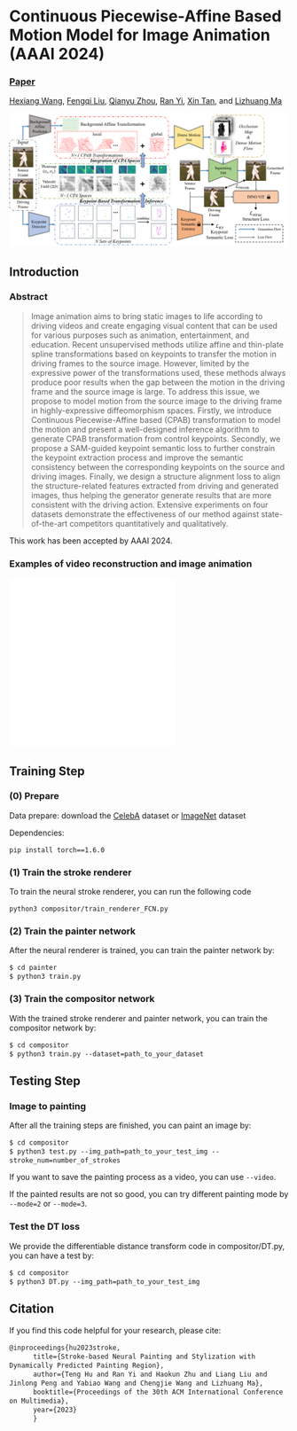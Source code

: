 # Continuous Piecewise-Affine Based Motion Model for Image Animation (AAAI 2024)

###  [Paper](https://doi.org/10.48550/arXiv.2401.09146 )
<!-- <br> -->
[Hexiang Wang](https://github.com/DevilPG), 
[Fengqi Liu](liufengqi@sjtu.edu.cn), 
[Qianyu Zhou](https://qianyuzqy.github.io/),
[Ran Yi](https://yiranran.github.io/), 
[Xin Tan](https://tanxincs.github.io/), 
 and [Lizhuang Ma](https://dmcv.sjtu.edu.cn/) 
<!-- <br> -->

![image](imgs/framework.png)

## Introduction

### Abstract
>Image animation aims to bring static images to life according to driving videos and create engaging visual content that can be used for various purposes such as animation, entertainment, and education. Recent unsupervised methods utilize affine and thin-plate spline transformations based on keypoints to transfer the motion in driving frames to the source image. However, limited by the expressive power of the transformations used, these methods always produce poor results when the gap between the motion in the driving frame and the source image is large. To address this issue, we propose to model motion from the source image to the driving frame in highly-expressive diffeomorphism spaces. Firstly, we introduce Continuous Piecewise-Affine based (CPAB) transformation to model the motion and present a well-designed inference algorithm to generate CPAB transformation from control keypoints. Secondly, we propose a SAM-guided keypoint semantic loss to further constrain the keypoint extraction process and improve the semantic consistency between the corresponding keypoints on the source and driving images. Finally, we design a structure alignment loss to align the structure-related features extracted from driving and generated images, thus helping the generator generate results
that are more consistent with the driving action. Extensive experiments on four datasets demonstrate the effectiveness of our method against state-of-the-art competitors quantitatively and qualitatively. 

This work has been accepted by AAAI 2024. 


### Examples of video reconstruction and image animation
![image](imgs/image_recon_comp.pdf)
![image](imgs/main_comp_new.pdf)


## Training Step

### (0) Prepare
Data prepare: download the [CelebA](http://mmlab.ie.cuhk.edu.hk/projects/CelebA.html) dataset or [ImageNet](https://image-net.org) dataset

Dependencies:
```
pip install torch==1.6.0
```

### (1) Train the stroke renderer


To train the neural stroke renderer, you can run the following code
```
python3 compositor/train_renderer_FCN.py
```

### (2) Train the painter network

After the neural renderer is trained, you can train the painter network by:
```
$ cd painter
$ python3 train.py
```

### (3) Train the compositor network

With the trained stroke renderer and painter network, you can train the compositor network by:
```
$ cd compositor
$ python3 train.py --dataset=path_to_your_dataset
```

## Testing Step

### Image to painting
After all the training steps are finished, you can paint an image by:
```
$ cd compositor
$ python3 test.py --img_path=path_to_your_test_img --stroke_num=number_of_strokes
```

If you want to save the painting process as a video, you can use ```--video```.

If the painted results are not so good, you can try different painting mode by ```--mode=2``` or ```--mode=3```.

### Test the DT loss

We provide the differentiable distance transform code in compositor/DT.py, you can have a test by:

```
$ cd compositor
$ python3 DT.py --img_path=path_to_your_test_img
```

## Citation

If you find this code helpful for your research, please cite:

```
@inproceedings{hu2023stroke,
      title={Stroke-based Neural Painting and Stylization with Dynamically Predicted Painting Region}, 
      author={Teng Hu and Ran Yi and Haokun Zhu and Liang Liu and Jinlong Peng and Yabiao Wang and Chengjie Wang and Lizhuang Ma},
      booktitle={Proceedings of the 30th ACM International Conference on Multimedia},
      year={2023}
      }
```
